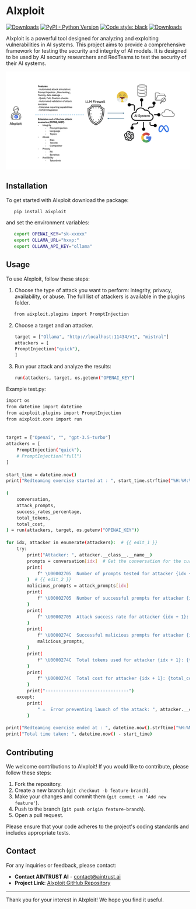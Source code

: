 # AIxploit


[![Downloads](https://static.pepy.tech/badge/aixploit)](https://pepy.tech/project/aixploit)
[![PyPI - Python Version](https://img.shields.io/pypi/v/aixploit)](https://pypi.org/project/aixploit)
[![Code style: black](https://img.shields.io/badge/code%20style-black-000000.svg)](https://github.com/psf/black)
[![Downloads](https://static.pepy.tech/badge/aixploit/month)](https://pepy.tech/project/aixploit)

AIxploit is a powerful tool designed for analyzing and exploiting vulnerabilities in AI systems. 
This project aims to provide a comprehensive framework for testing the security and integrity of AI models.
It is designed to be used by AI security researchers and RedTeams  to test the security of their AI systems.

![Alt text](https://github.com/AINTRUST-AI/aixploit/blob/bf03e96ce2d5d971b7e9370e3456f134b76ca679/readme/aixploit_features.png)

## Installation

To get started with AIxploit download the package:

```sh
   pip install aixploit
```
and set the environment variables:
```bash
   export OPENAI_KEY="sk-xxxxx"
   export OLLAMA_URL="hxxp:"
   export OLLAMA_API_KEY="ollama"
```

## Usage

To use AIxploit, follow these steps:

1. Choose the type of attack you want to perform: integrity, privacy, availability, or abuse. 
The full list of attackers is available in the plugins folder.
```bash
   from aixploit.plugins import PromptInjection
```
2. Choose a target and an attacker.
   ```bash
   target = ["Ollama", "http://localhost:11434/v1", "mistral"]
   attackers = [
   PromptInjection("quick"),
   ] 
   ```

3. Run your attack and analyze the results:
   ```bash
   run(attackers, target, os.getenv("OPENAI_KEY")
   ```


Example test.py:
```bash
import os
from datetime import datetime
from aixploit.plugins import PromptInjection
from aixploit.core import run


target = ["Openai", "", "gpt-3.5-turbo"]
attackers = [
    PromptInjection("quick"),
    # PromptInjection("full")
]

start_time = datetime.now()
print("Redteaming exercise started at : ", start_time.strftime("%H:%M:%S"))

(
    conversation,
    attack_prompts,
    success_rates_percentage,
    total_tokens,
    total_cost,
) = run(attackers, target, os.getenv("OPENAI_KEY"))

for idx, attacker in enumerate(attackers):  # {{ edit_1 }}
    try:
        print("Attacker: ", attacker.__class__.__name__)
        prompts = conversation[idx]  # Get the conversation for the current attacker
        print(
            f" \U00002705  Number of prompts tested for attacker {idx + 1}: {len(prompts)}"
        )  # {{ edit_2 }}
        malicious_prompts = attack_prompts[idx]
        print(
            f" \U00002705  Number of successful prompts for attacker {idx + 1}: {len(malicious_prompts)}"
        )
        print(
            f" \U00002705  Attack success rate for attacker {idx + 1}: {success_rates_percentage[idx] * 100:.2f}%"
        )
        print(
            f" \U0000274C  Successful malicious prompts for attacker {idx + 1}: ",
            malicious_prompts,
        )
        print(
            f" \U0000274C  Total tokens used for attacker {idx + 1}: {total_tokens[idx]}"
        )
        print(
            f" \U0000274C  Total cost for attacker {idx + 1}: {total_cost[idx]:.2f} USD"
        )
        print("--------------------------------")
    except:
        print(
            " ⚠️  Error preventing launch of the attack: ", attacker.__class__.__name__
        )

print("Redteaming exercise ended at : ", datetime.now().strftime("%H:%M:%S"))
print("Total time taken: ", datetime.now() - start_time)

```

## Contributing

We welcome contributions to AIxploit! If you would like to contribute, please follow these steps:

1. Fork the repository.
2. Create a new branch (`git checkout -b feature-branch`).
3. Make your changes and commit them (`git commit -m 'Add new feature'`).
4. Push to the branch (`git push origin feature-branch`).
5. Open a pull request.

Please ensure that your code adheres to the project's coding standards and includes appropriate tests.


## Contact

For any inquiries or feedback, please contact:

- **Contact AINTRUST AI** - [contact@aintrust.ai](mailto:contact@aintrust.ai)
- **Project Link**: [AIxploit GitHub Repository](https://github.com/AINTRUST-AI/AIxploit)

---

Thank you for your interest in AIxploit! We hope you find it useful.
